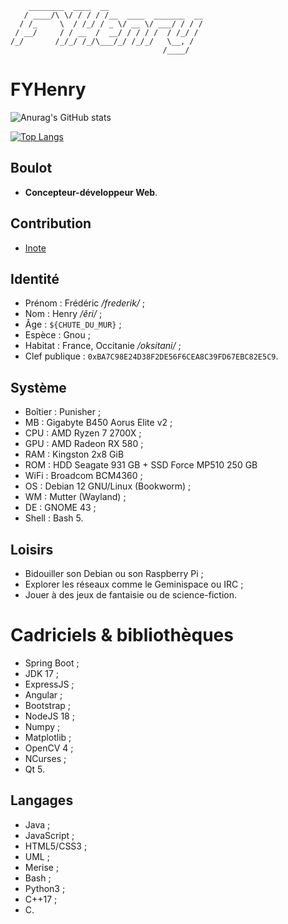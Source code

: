 ```
    ________  ____  __                     
   / ____/\ \/ / / / /__  ____  _______  __
  / /_     \  / /_/ / _ \/ __ \/ ___/ / / /
 / __/     / / __  /  __/ / / / /  / /_/ / 
/_/       /_/_/ /_/\___/_/ /_/_/   \__, /  
                                  /____/
```

# FYHenry

![Anurag's GitHub stats](https://github-readme-stats.vercel.app/api?username=FYHenry&show=reviews&show_icons=true&theme=dark)

[![Top Langs](https://github-readme-stats.vercel.app/api/top-langs/?username=FYHenry&langs_count=3&theme=dark)](https://github.com/FYHenry/github-readme-stats)

## Boulot

* **Concepteur-développeur Web**.

## Contribution

* [Inote](https://github.com/orgs/InoteBackup2 "Organisation")

## Identité

* Prénom : Frédéric */frederik/* ;
* Nom : Henry */ẽri/* ;
* Âge : `${CHUTE_DU_MUR}` ;
* Espèce : Gnou ;
* Habitat : France, Occitanie */oksitani/* ;
* Clef publique : `0xBA7C98E24D38F2DE56F6CEA8C39FD67EBC82E5C9`.

## Système

* Boîtier : Punisher ;
* MB : Gigabyte B450 Aorus Elite v2 ;
* CPU : AMD Ryzen 7 2700X ;
* GPU : AMD Radeon RX 580 ;
* RAM : Kingston 2x8 GiB
* ROM : HDD Seagate 931 GB + SSD Force MP510 250 GB
* WiFi : Broadcom BCM4360 ;
* OS : Debian 12 GNU/Linux (Bookworm) ;
* WM : Mutter (Wayland) ;
* DE : GNOME 43 ;
* Shell : Bash 5.

## Loisirs

* Bidouiller son Debian ou son Raspberry Pi ;
* Explorer les réseaux comme le Geminispace ou IRC ;
* Jouer à des jeux de fantaisie ou de science-fiction.

# Cadriciels & bibliothèques

* Spring Boot ;
* JDK 17 ;
* ExpressJS ;
* Angular ;
* Bootstrap ;
* NodeJS 18 ;
* Numpy ;
* Matplotlib ;
* OpenCV 4 ;
* NCurses ;
* Qt 5.

## Langages

* Java ;
* JavaScript ;
* HTML5/CSS3 ;
* UML ;
* Merise ;
* Bash ;
* Python3 ;
* C++17 ;
* C.
